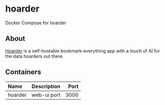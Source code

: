 # hoarder

Docker Compose for hoarder

## About

[Hoarder](https://github.com/hoarder-app/hoarder) is a self-hostable bookmark-everything app with a touch of AI for the data hoarders out there.

## Containers

| Name              | Description                | Port  |
| :---------------- | :------------------------: | ----: |
| hoarder           | web-ui port                | 3000  |


